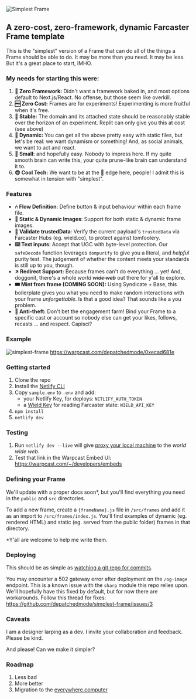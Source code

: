 ![Simplest Frame](https://github.com/depatchedmode/simplest-frame/assets/84613835/b7477371-226f-4c38-b3a9-d362b1a9f0d7)

## A zero-cost, zero-framework, dynamic Farcaster Frame template

This is the "simplest" version of a Frame that can do all of the things a Frame should be able to do. It may be more than you need. It may be less. But it's a great place to start, IMHO.

### My needs for starting this were:

1. **🚱 Zero Framework:** Didn't want a framework baked in, and most options default to Next.js/React. No offense, but those seem like overkill.
2. **🆓 Zero Cost:** Frames are for experiments! Experimenting is more fruitful when it's free.
3. **🧱 Stable:** The domain and its attached state should be reasonably stable over the horizon of an experiment. Replit can only give you this at cost (see above)
4. **🤸 Dynamic:** You can get all the above pretty easy with static files, but let's be real: we want dynamism or something! And, as social animals, we want to act and react.
5. **🤤 Small:** and hopefully easy. Nobody to impress here. If my quite smooth brain can write this, your quite prune-like brain can understand it to.
6. **😎 Cool Tech:** We want to be at the 🤬 edge here, people! I admit this is somewhat in tension with "simplest".

### Features

+ **⑃ Flow Definition**: Define button & input behaviour within each frame file.
+ **🎇 Static & Dynamic Images**: Support for both static & dynamic frame images.
+ **🧐 Validate trustedData**: Verify the current payload's `trustedData` via Farcaster Hubs (eg. wield.co), to protect against tomfoolery.
+ **⌨️ Text inputs**: Accept that UGC with byte-level protection. Our `safeDecode` function leverages `dompurify` to give you a literal, and *helpful* purity test. The judgement of whether the content meets your standards is still up to you, though.
+ **↗️ Redirect Support:** Because frames can't do everything ... yet! And, doggonit, there's a whole *world* ~~*wide* *web*~~ out there for y'all to explore.
+ **🎟️ Mint from frame (COMING SOON):** Using Syndicate + Base, this boilerplate gives you what you need to make random interactions with your frame *unforgettable*. Is that a good idea? That sounds like a you problem.
+ **🔐 Anti-theft:** Don't bet the engagement farm! Bind your Frame to a specific cast or account so nobody else can get your likes, follows, recasts ... and respect. Capisci?

### Example

![simplest-frame](https://github.com/depatchedmode/simplest-frame/assets/84613835/1ca2f2e6-767d-497a-ab88-96e26a7cbef8)
https://warpcast.com/depatchedmode/0xecad681e

### Getting started

1. Clone the repo
2. Install the [Netlify CLI](https://docs.netlify.com/cli/get-started/)
3. Copy `sample.env` to `.env` and add:
   + your Netlify Key, for deploys: `NETLIFY_AUTH_TOKEN`
   + a [Wield Key](https://docs.wield.co/farcaster/api) for reading Farcaster state: `WIELD_API_KEY`
4. `npm install`
5. `netlify dev`

### Testing

1. Run `netlify dev --live` will give [proxy your local machine](https://docs.netlify.com/cli/local-development/#share-a-live-development-server) to the *world* *wide* *web*.
2. Test that link in the Warpcast Embed UI: https://warpcast.com/~/developers/embeds

### Defining your Frame

We'll update with a proper docs soon*, but you'll find everything you need in the `public` and `src` directories.

To add a new frame, create a `{frameName}.js` file in `/src/frames` and add it as an import to `/src/frames/index.js`. You'll find examples of dynamic (eg. rendered HTML) and static (eg. served from the public folder) frames in that directory.

*Y'all are welcome to help me write them.

### Deploying

This should be as simple as [watching a git repo for commits](https://docs.netlify.com/site-deploys/create-deploys/).

You may encounter a 502 gateway error after deployment on the `/og-image` endpoint. This is a known issue with the `sharp` module this repo relies upon. We'll hopefully have this fixed by default, but for now there are workarounds. Follow this thread for fixes:
https://github.com/depatchedmode/simplest-frame/issues/3

### Caveats
I am a designer larping as a dev. I invite your collaboration and feedback. Please be kind.

And please! Can we make it simpler?

### Roadmap

1. Less bad
2. More better
3. Migration to the [everywhere.computer](https://everywhere.computer)
